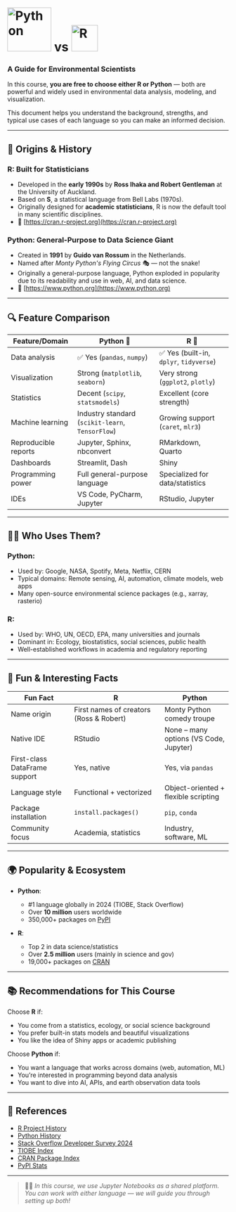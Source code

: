 # <img src="https://www.python.org/static/community_logos/python-logo.png" alt="Python" width="100"/> vs <img src="https://www.r-project.org/logo/Rlogo.png" alt="R" width="60"/>  
### A Guide for Environmental Scientists


In this course, **you are free to choose either R or Python** — both are powerful and widely used in environmental data analysis, modeling, and visualization.

This document helps you understand the background, strengths, and typical use cases of each language so you can make an informed decision.

---

## 🔹 Origins & History

### **R: Built for Statisticians**
- Developed in the **early 1990s** by **Ross Ihaka and Robert Gentleman** at the University of Auckland.
- Based on **S**, a statistical language from Bell Labs (1970s).
- Originally designed for **academic statisticians**, R is now the default tool in many scientific disciplines.
- 📎 [https://cran.r-project.org](https://cran.r-project.org)

### **Python: General-Purpose to Data Science Giant**
- Created in **1991** by **Guido van Rossum** in the Netherlands.
- Named after *Monty Python's Flying Circus* 🎭 — not the snake!
- Originally a general-purpose language, Python exploded in popularity due to its readability and use in web, AI, and data science.
- 📎 [https://www.python.org](https://www.python.org)

---

## 🔍 Feature Comparison

| Feature/Domain         | Python 🐍                         | R 🧮                               |
|------------------------|----------------------------------|------------------------------------|
| Data analysis          | ✅ Yes (`pandas`, `numpy`)        | ✅ Yes (built-in, `dplyr`, `tidyverse`) |
| Visualization          | Strong (`matplotlib`, `seaborn`) | Very strong (`ggplot2`, `plotly`) |
| Statistics             | Decent (`scipy`, `statsmodels`)  | Excellent (core strength)         |
| Machine learning       | Industry standard (`scikit-learn`, `TensorFlow`) | Growing support (`caret`, `mlr3`) |
| Reproducible reports   | Jupyter, Sphinx, nbconvert        | RMarkdown, Quarto                 |
| Dashboards             | Streamlit, Dash                  | Shiny                             |
| Programming power      | Full general-purpose language     | Specialized for data/statistics   |
| IDEs                   | VS Code, PyCharm, Jupyter         | RStudio, Jupyter                  |

---

## 🧑‍🔬 Who Uses Them?

### **Python**:
- Used by: Google, NASA, Spotify, Meta, Netflix, CERN
- Typical domains: Remote sensing, AI, automation, climate models, web apps
- Many open-source environmental science packages (e.g., xarray, rasterio)

### **R**:
- Used by: WHO, UN, OECD, EPA, many universities and journals
- Dominant in: Ecology, biostatistics, social sciences, public health
- Well-established workflows in academia and regulatory reporting

---

## 🎉 Fun & Interesting Facts

| Fun Fact                       | R                                         | Python                                     |
|--------------------------------|-------------------------------------------|--------------------------------------------|
| Name origin                    | First names of creators (Ross & Robert)   | Monty Python comedy troupe                 |
| Native IDE                     | RStudio                                   | None – many options (VS Code, Jupyter)     |
| First-class DataFrame support  | Yes, native                               | Yes, via `pandas`                          |
| Language style                 | Functional + vectorized                   | Object-oriented + flexible scripting       |
| Package installation           | `install.packages()`                      | `pip`, `conda`                             |
| Community focus                | Academia, statistics                      | Industry, software, ML                     |

---

## 🌍 Popularity & Ecosystem

- **Python**:
  - #1 language globally in 2024 (TIOBE, Stack Overflow)
  - Over **10 million** users worldwide
  - 350,000+ packages on [PyPI](https://pypi.org)

- **R**:
  - Top 2 in data science/statistics
  - Over **2.5 million** users (mainly in science and gov)
  - 19,000+ packages on [CRAN](https://cran.r-project.org/web/packages/)

---

## 📚 Recommendations for This Course

Choose **R** if:
- You come from a statistics, ecology, or social science background
- You prefer built-in stats models and beautiful visualizations
- You like the idea of Shiny apps or academic publishing

Choose **Python** if:
- You want a language that works across domains (web, automation, ML)
- You’re interested in programming beyond data analysis
- You want to dive into AI, APIs, and earth observation data tools

---

## 📎 References

- [R Project History](https://www.r-project.org/about.html)
- [Python History](https://www.python.org/doc/essays/blurb/)
- [Stack Overflow Developer Survey 2024](https://insights.stackoverflow.com/survey)
- [TIOBE Index](https://www.tiobe.com/tiobe-index/)
- [CRAN Package Index](https://cran.r-project.org/web/packages/)
- [PyPI Stats](https://pypi.org)

---

> 🧑‍🏫 *In this course, we use Jupyter Notebooks as a shared platform. You can work with either language — we will guide you through setting up both!*
